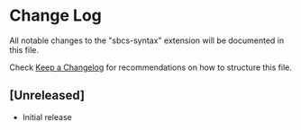 # Change Log

All notable changes to the "sbcs-syntax" extension will be documented in this file.

Check [Keep a Changelog](http://keepachangelog.com/) for recommendations on how to structure this file.

## [Unreleased]

- Initial release